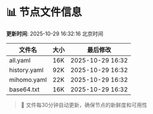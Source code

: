 # 📊 节点文件信息

**更新时间**: 2025-10-29 16:32:16 北京时间

| 文件名 | 大小 | 最后修改 |
|--------|------|----------|
| all.yaml | 16K | 2025-10-29 16:32 |
| history.yaml | 92K | 2025-10-29 16:32 |
| mihomo.yaml | 22K | 2025-10-29 16:32 |
| base64.txt | 16K | 2025-10-29 16:32 |

> 🔄 文件每30分钟自动更新，确保节点的新鲜度和可用性
